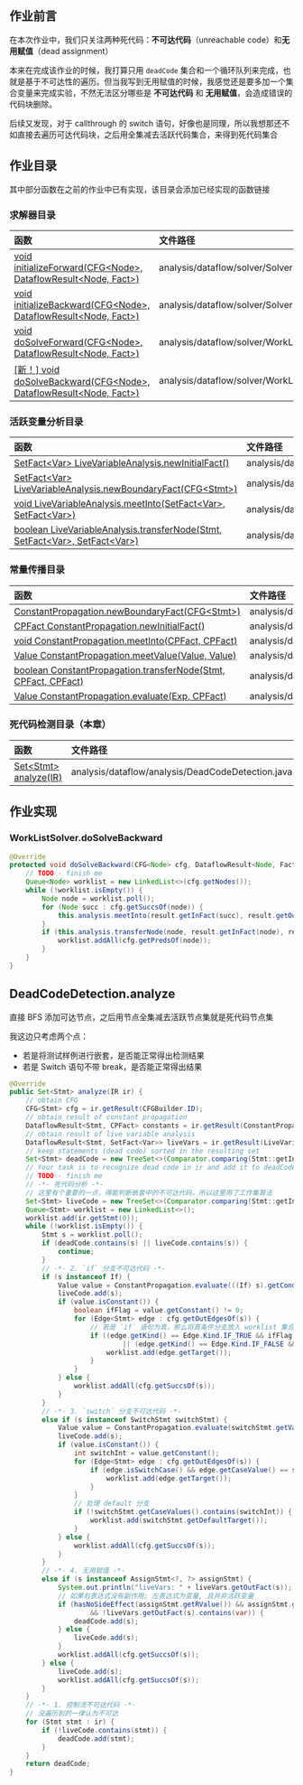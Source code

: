 ## 作业前言

在本次作业中，我们只关注两种死代码：**不可达代码**（unreachable code）和**无用赋值**（dead assignment）

本来在完成该作业的时候，我打算只用 `deadCode` 集合和一个循环队列来完成，也就是基于不可达性的遍历。但当我写到无用赋值的时候，我感觉还是要多加一个集合变量来完成实验，不然无法区分哪些是 **不可达代码** 和 **无用赋值**，会造成错误的代码块删除。

后续又发现，对于 callthrough 的 switch 语句，好像也是同理，所以我想那还不如直接去遍历可达代码块，之后用全集减去活跃代码集合，来得到死代码集合

## 作业目录

其中部分函数在之前的作业中已有实现，该目录会添加已经实现的函数链接

### 求解器目录

| 函数                                                                                                             | 文件路径                                         |
| :------------------------------------------------------------------------------------------------------------- | :------------------------------------------- |
| [void initializeForward(CFG\<Node\>, DataflowResult\<Node, Fact\>)](../A1/README.md#solverinitializeforward)   | analysis/dataflow/solver/Solver.java         |
| [void initializeBackward(CFG\<Node\>, DataflowResult\<Node, Fact\>)](../A1/README.md#solverinitializebackward) | analysis/dataflow/solver/Solver.java         |
| [void doSolveForward(CFG\<Node\>, DataflowResult\<Node, Fact\>)](../A2/README.md#worklistsolver工作集算法)          | analysis/dataflow/solver/WorkListSolver.java |
| [\[新！\] void doSolveBackward(CFG\<Node\>, DataflowResult\<Node, Fact\>)](#worklistsolverdosolvebackward)       | analysis/dataflow/solver/WorkListSolver.java |

### 活跃变量分析目录

| 函数                                                                                                                                  | 文件路径                                                 |
| :---------------------------------------------------------------------------------------------------------------------------------- | :--------------------------------------------------- |
| [SetFact\<Var\> LiveVariableAnalysis.newInitialFact()](../A1/README.md#livevariableanalysisnewinitialfact)                          | analysis/dataflow/analysis/LiveVariableAnalysis.java |
| [SetFact\<Var\> LiveVariableAnalysis.newBoundaryFact(CFG\<Stmt\>)](../A1/README.md#livevariableanalysisnewboundaryfact)             | analysis/dataflow/analysis/LiveVariableAnalysis.java |
| [void LiveVariableAnalysis.meetInto(SetFact\<Var\>, SetFact\<Var\>)](../A1/README.md#livevariableanalysismeetinto)                  | analysis/dataflow/analysis/LiveVariableAnalysis.java |
| [boolean LiveVariableAnalysis.transferNode(Stmt, SetFact\<Var\>, SetFact\<Var\>)](../A1/README.md#livevariableanalysistransfernode) | analysis/dataflow/analysis/LiveVariableAnalysis.java |

### 常量传播目录

| 函数                                                                                                                | 文件路径                                                          |
| :---------------------------------------------------------------------------------------------------------------- | :------------------------------------------------------------ |
| [ConstantPropagation.newBoundaryFact(CFG\<Stmt\>)](../A2/README.md#constantpropagationnewboundaryfact)            | analysis/dataflow/analysis/constprop/ConstantPropagation.java |
| [CPFact ConstantPropagation.newInitialFact()](../A2/README.md#constantpropagationnewinitialfact)                  | analysis/dataflow/analysis/constprop/ConstantPropagation.java |
| [void ConstantPropagation.meetInto\(CPFact, CPFact\)](../A2/README.md#constantpropagationmeetinto)                | analysis/dataflow/analysis/constprop/ConstantPropagation.java |
| [Value ConstantPropagation.meetValue\(Value, Value\)](../A2/README.md#constantpropagationmeetvalue)               | analysis/dataflow/analysis/constprop/ConstantPropagation.java |
| [boolean ConstantPropagation.transferNode(Stmt, CPFact, CPFact)](../A2/README.md#constantpropagationtransfernode) | analysis/dataflow/analysis/constprop/ConstantPropagation.java |
| [Value ConstantPropagation.evaluate(Exp, CPFact)](../A2/README.md#constantpropagationevaluate)                    | analysis/dataflow/analysis/constprop/ConstantPropagation.java |

### 死代码检测目录（本章）

| 函数                                                   | 文件路径                                              |
| :--------------------------------------------------- | :------------------------------------------------ |
| [Set\<Stmt\> analyze(IR)](#deadcodedetectionanalyze) | analysis/dataflow/analysis/DeadCodeDetection.java |

## 作业实现

### WorkListSolver.doSolveBackward

```java
@Override
protected void doSolveBackward(CFG<Node> cfg, DataflowResult<Node, Fact> result) {
    // TODO - finish me
    Queue<Node> worklist = new LinkedList<>(cfg.getNodes());
    while (!worklist.isEmpty()) {
        Node node = worklist.poll();
        for (Node succ : cfg.getSuccsOf(node)) {
            this.analysis.meetInto(result.getInFact(succ), result.getOutFact(node));
        }
        if (this.analysis.transferNode(node, result.getInFact(node), result.getOutFact(node))) {
            worklist.addAll(cfg.getPredsOf(node));
        }
    }
}
```

## DeadCodeDetection.analyze

直接 BFS 添加可达节点，之后用节点全集减去活跃节点集就是死代码节点集

我这边只考虑两个点：

- 若是将测试样例进行嵌套，是否能正常得出检测结果
- 若是 Switch 语句不带 break，是否能正常得出结果

```java
@Override
public Set<Stmt> analyze(IR ir) {
    // obtain CFG
    CFG<Stmt> cfg = ir.getResult(CFGBuilder.ID);
    // obtain result of constant propagation
    DataflowResult<Stmt, CPFact> constants = ir.getResult(ConstantPropagation.ID);
    // obtain result of live variable analysis
    DataflowResult<Stmt, SetFact<Var>> liveVars = ir.getResult(LiveVariableAnalysis.ID);
    // keep statements (dead code) sorted in the resulting set
    Set<Stmt> deadCode = new TreeSet<>(Comparator.comparing(Stmt::getIndex));
    // Your task is to recognize dead code in ir and add it to deadCode
    // TODO - finish me
    // -*- 死代码分析 -*-
    // 这里有个重要的一点，得能判断嵌套中的不可达代码，所以这里用了工作集算法
    Set<Stmt> liveCode = new TreeSet<>(Comparator.comparing(Stmt::getIndex));
    Queue<Stmt> worklist = new LinkedList<>();
    worklist.add(ir.getStmt(0));
    while (!worklist.isEmpty()) {
        Stmt s = worklist.poll();
        if (deadCode.contains(s) || liveCode.contains(s)) {
            continue;
        }
        // -*- 2. `if` 分支不可达代码 -*-
        if (s instanceof If) {
            Value value = ConstantPropagation.evaluate(((If) s).getCondition(), constants.getInFact(s));
            liveCode.add(s);
            if (value.isConstant()) {
                boolean ifFlag = value.getConstant() != 0;
                for (Edge<Stmt> edge : cfg.getOutEdgesOf(s)) {
                    // 若是 `if` 语句为真，那么将真条件分支放入 worklist 集合中，反之同理
                    if ((edge.getKind() == Edge.Kind.IF_TRUE && ifFlag)
                            || (edge.getKind() == Edge.Kind.IF_FALSE && !ifFlag)) {
                        worklist.add(edge.getTarget());
                    }
                }
            } else {
                worklist.addAll(cfg.getSuccsOf(s));
            }
        }
        // -*- 3. `switch` 分支不可达代码 -*-
        else if (s instanceof SwitchStmt switchStmt) {
            Value value = ConstantPropagation.evaluate(switchStmt.getVar(), constants.getInFact(s));
            liveCode.add(s);
            if (value.isConstant()) {
                int switchInt = value.getConstant();
                for (Edge<Stmt> edge : cfg.getOutEdgesOf(s)) {
                    if (edge.isSwitchCase() && edge.getCaseValue() == switchInt) {
                        worklist.add(edge.getTarget());
                    }
                }
                // 处理 default 分支
                if (!switchStmt.getCaseValues().contains(switchInt)) {
                    worklist.add(switchStmt.getDefaultTarget());
                }
            } else {
                worklist.addAll(cfg.getSuccsOf(s));
            }
        }
        // -*- 4. 无用赋值 -*-
        else if (s instanceof AssignStmt<?, ?> assignStmt) {
            System.out.println("liveVars: " + liveVars.getOutFact(s));
            // 如果右表达式没有副作用; 左表达式为变量, 且并非活跃变量
            if (hasNoSideEffect(assignStmt.getRValue()) && assignStmt.getLValue() instanceof Var var
                    && !liveVars.getOutFact(s).contains(var)) {
                deadCode.add(s);
            } else {
                liveCode.add(s);
            }
            worklist.addAll(cfg.getSuccsOf(s));
        } else {
            liveCode.add(s);
            worklist.addAll(cfg.getSuccsOf(s));
        }
    }
    // -*- 1. 控制流不可达代码 -*-
    // 没遍历到的一律认为不可达
    for (Stmt stmt : ir) {
        if (!liveCode.contains(stmt)) {
            deadCode.add(stmt);
        }
    }
    return deadCode;
}
```